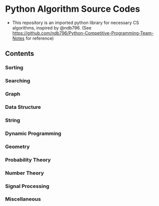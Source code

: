 # Python Algorithm Source Codes

* This repository is an imported python library for necessary CS algorithms, inspired by @ndb796. (See https://github.com/ndb796/Python-Competitive-Programming-Team-Notes for reference)

## Contents

### Sorting

### Searching

### Graph

### Data Structure

### String

### Dynamic Programming

### Geometry

### Probability Theory

### Number Theory

### Signal Processing

### Miscellaneous
